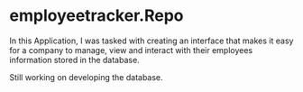 # employeetracker.Repo

In this Application, I was tasked with creating an interface that makes it easy for a company to manage, view and interact with their employees information stored in the database.

Still working on developing the database.